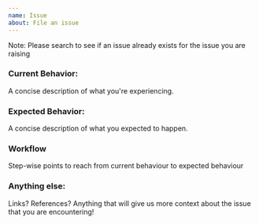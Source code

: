 ```yaml
---
name: Issue
about: File an issue
---
```


Note: Please search to see if an issue already exists for the issue you are raising


### Current Behavior:
A concise description of what you're experiencing.

### Expected Behavior:
A concise description of what you expected to happen.

### Workflow
Step-wise points to reach from current behaviour to expected behaviour

### Anything else:
Links? References? Anything that will give us more context about the issue that you are encountering!
